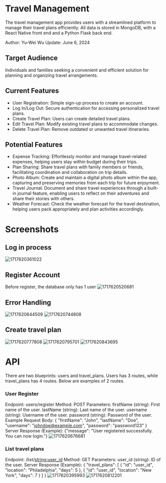 # Travel Management
The travel management app provides users with a streamlined platform to manage their travel plans efficiently.
All data is stored in MongoDB, with a React Native front end and a Python Flask back end.

Author: Yu-Wei Wu
Update: June 6, 2024

## Target Audience
Individuals and families seeking a convenient and efficient solution for planning and organizing travel arrangements.

## Current Features
- User Registration: Simple sign-up process to create an account.
- Log In/Log Out: Secure authentication for accessing personalized travel plans.
- Create Travel Plan: Users can create detailed travel plans.
- Edit Travel Plan: Modify existing travel plans to accommodate changes.
- Delete Travel Plan: Remove outdated or unwanted travel itineraries.

## Potential Features
- Expense Tracking: Effortlessly monitor and manage travel-related expenses, helping users stay within budget during their trips.
- Plan Sharing: Share travel plans with family members or friends, facilitating coordination and collaboration on trip details.
- Photo Album: Create and maintain a digital photo album within the app, capturing and preserving memories from each trip for future enjoyment.
- Travel Journal: Document and share travel experiences through a built-in journal feature, enabling users to reflect on their adventures and share their stories with others.
- Weather Forecast: Check the weather forecast for the travel destination, helping users pack appropriately and plan activities accordingly.

# Screenshots
## Log in process
![1717620361022](https://github.com/yuwei-3206/Travel-mng/assets/122844465/89274399-4770-4acf-9bc4-0f91717b09b1)


## Register Account
Before register, the database only has 1 user
![1717620520681](https://github.com/yuwei-3206/Travel-mng/assets/122844465/64c4e1c2-43ef-4c66-8cbf-ff9519104c68)

## Error Handling
![1717620644509](https://github.com/yuwei-3206/Travel-mng/assets/122844465/54685332-5321-4295-b2a1-f897fa7d02d4)
![1717620744808](https://github.com/yuwei-3206/Travel-mng/assets/122844465/9965df4e-c11d-42ac-876a-89d596c928cc)

## Create travel plan
![1717620777808](https://github.com/yuwei-3206/Travel-mng/assets/122844465/8af153f3-1cfa-4db8-a100-c7136ae73532)
![1717620795701](https://github.com/yuwei-3206/Travel-mng/assets/122844465/116d3c71-019d-4f5c-a59c-3cab99edd83f)
![1717620843695](https://github.com/yuwei-3206/Travel-mng/assets/122844465/37d71664-8588-40e1-94c4-3de34521f04e)

# API
There are two blueprints: users and travel_plans. Users has 3 routes, while travel_plans has 4 routes. Below are examples of 2 routes.

### User Register
Endpoint: users/register
Method: POST
Parameters:
firstName (string): First name of the user.
lastName (string): Last name of the user.
username (string): Username of the user.
password (string): Password of the user.
Example Request Body: {
  "firstName": "John",
  "lastName": "Doe",
  "username": "johndoe@example.com",
  "password": "password123"
}
Server Response (Example): {"message": "User registered successfully. You can now login."}
![1717620676681](https://github.com/yuwei-3206/Travel-mng/assets/122844465/f37c297d-9690-45fb-8392-7e3ab3d4635a)

### List travel plans
Endpoint: /list/<string:user_id>
Method: GET
Parameters:
user_id (string): ID of the user.
Server Response (Example):
{
  "travel_plans": [
    {
      "id": "user_id",
      "location": "Philadelphia",
      "days": 5
    },
    {
      "id": "user_id",
      "location": "New York",
      "days": 7
    }
  ]
}
![1717620395993](https://github.com/yuwei-3206/Travel-mng/assets/122844465/e5db5f35-e6df-4bb4-b3c7-afc9165b7e7e)
![1717620812201](https://github.com/yuwei-3206/Travel-mng/assets/122844465/f2237241-7b3a-4dac-901f-bc64bdb8eade)
